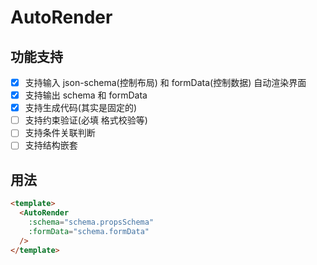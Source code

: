 # AutoRender

## 功能支持

- [x] 支持输入 json-schema(控制布局) 和 formData(控制数据) 自动渲染界面
- [x] 支持输出 schema 和 formData
- [x] 支持生成代码(其实是固定的)
- [ ] 支持约束验证(必填 格式校验等)
- [ ] 支持条件关联判断
- [ ] 支持结构嵌套

## 用法

```html
<template>
  <AutoRender
    :schema="schema.propsSchema"
    :formData="schema.formData"
  />
</template>
```
